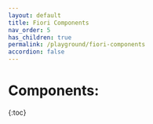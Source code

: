 ```yaml
---
layout: default
title: Fiori Components
nav_order: 5
has_children: true
permalink: /playground/fiori-components
accordion: false
---
```


# Components:
{:toc}
